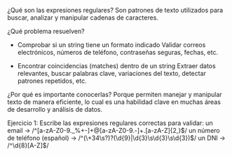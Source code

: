 ¿Qué son las expresiones regulares?
Son patrones de texto utilizados para buscar, analizar y manipular cadenas de caracteres.

¿Qué problema resuelven?
   - Comprobar si un string tiene un formato indicado
      Validar correos electrónicos, números de teléfono, contraseñas seguras, fechas, etc.

   - Encontrar coincidencias (matches) dentro de un string
      Extraer datos relevantes, buscar palabras clave, variaciones del texto, detectar patrones repetidos, etc.

¿Por qué es importante conocerlas?
Porque permiten manejar y manipular texto de manera eficiente, lo cual es una habilidad clave en muchas áreas de desarrollo y análisis de datos.

Ejercicio 1:
Escribe las expresiones regulares correctas para validar:
un email → /^[a-zA-Z0-9._%+-]+@[a-zA-Z0-9.-]+\.[a-zA-Z]{2,}$/
un número de teléfono (español) → /^(\+34\s?)?(\d{9}|\d{3}\s\d{3}\s\d{3})$/
un DNI → /^\d{8}[A-Z]$/

